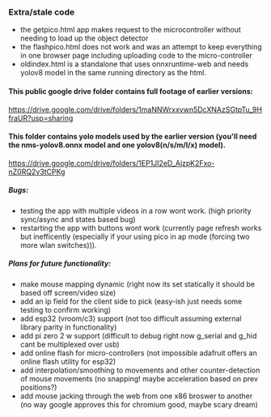 ### Extra/stale code
 - the getpico.html app makes request to the microcontroller without needing to load up the object detector
 - the flashpico.html does not work and was an attempt to keep everything in one browser page including uploading code to the micro-controller
 - oldindex.html is a standalone that uses onnxruntime-web and needs yolov8 model in the same running directory as the html.

#### This public google drive folder contains full footage of earlier versions:
https://drive.google.com/drive/folders/1maNNWrxxvwn5DcXNAzSGtpTu_9HfraUR?usp=sharing

#### This folder contains yolo models used by the earlier version (you'll need the nms-yolov8.onnx model and one yolov8(n/s/m/l/x) model).
https://drive.google.com/drive/folders/1EP1JI2eD_AjzpK2Fxo-nZ0RQ2v3tCPKg

##### Bugs:
 - testing the app with multiple videos in a row wont work. (high priority sync/async and states based bug)
 - restarting the app with buttons wont work (currently page refresh works but inefficently (especially if your using pico in ap mode (forcing two more wlan switches))).

##### Plans for future functionality:
 - make mouse mapping dynamic (right now its set statically it should be based off screen/video size)
 - add an ip field for the client side to pick (easy-ish just needs some testing to confirm working)
 - add esp32 (vroom/c3) support (not too difficult assuming external library parity in functionality)
 - add pi zero 2 w support (difficult to debug right now g_serial and g_hid cant be multiplexed over usb)
 - add online flash for micro-controllers (not impossible adafruit offers an online flash utility for esp32)
 - add interpolation/smoothing to movements and other counter-detection of mouse movements (no snapping! maybe acceleration based on prev positions?)
 - add mouse jacking through the web from one x86 broswer to another (no way google approves this for chromium good, maybe scary dream)
 